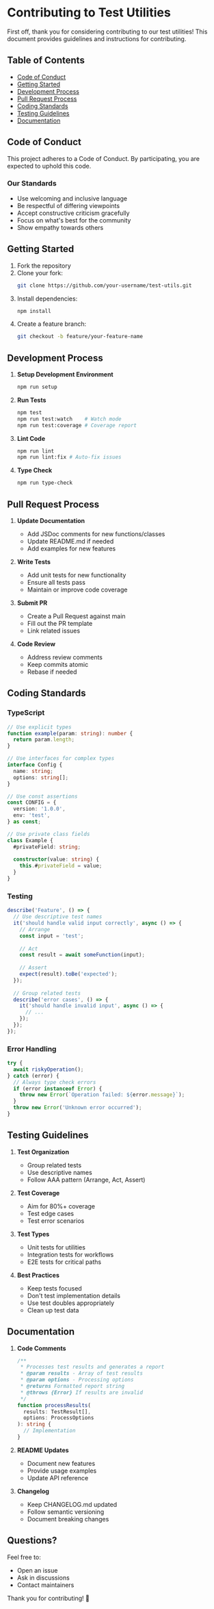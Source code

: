 # Contributing to Test Utilities

First off, thank you for considering contributing to our test utilities! This document provides guidelines and instructions for contributing.

## Table of Contents

- [Code of Conduct](#code-of-conduct)
- [Getting Started](#getting-started)
- [Development Process](#development-process)
- [Pull Request Process](#pull-request-process)
- [Coding Standards](#coding-standards)
- [Testing Guidelines](#testing-guidelines)
- [Documentation](#documentation)

## Code of Conduct

This project adheres to a Code of Conduct. By participating, you are expected to uphold this code.

### Our Standards

- Use welcoming and inclusive language
- Be respectful of differing viewpoints
- Accept constructive criticism gracefully
- Focus on what's best for the community
- Show empathy towards others

## Getting Started

1. Fork the repository
2. Clone your fork:
   ```bash
   git clone https://github.com/your-username/test-utils.git
   ```
3. Install dependencies:
   ```bash
   npm install
   ```
4. Create a feature branch:
   ```bash
   git checkout -b feature/your-feature-name
   ```

## Development Process

1. **Setup Development Environment**
   ```bash
   npm run setup
   ```

2. **Run Tests**
   ```bash
   npm test
   npm run test:watch    # Watch mode
   npm run test:coverage # Coverage report
   ```

3. **Lint Code**
   ```bash
   npm run lint
   npm run lint:fix # Auto-fix issues
   ```

4. **Type Check**
   ```bash
   npm run type-check
   ```

## Pull Request Process

1. **Update Documentation**
   - Add JSDoc comments for new functions/classes
   - Update README.md if needed
   - Add examples for new features

2. **Write Tests**
   - Add unit tests for new functionality
   - Ensure all tests pass
   - Maintain or improve code coverage

3. **Submit PR**
   - Create a Pull Request against main
   - Fill out the PR template
   - Link related issues

4. **Code Review**
   - Address review comments
   - Keep commits atomic
   - Rebase if needed

## Coding Standards

### TypeScript

```typescript
// Use explicit types
function example(param: string): number {
  return param.length;
}

// Use interfaces for complex types
interface Config {
  name: string;
  options: string[];
}

// Use const assertions
const CONFIG = {
  version: '1.0.0',
  env: 'test',
} as const;

// Use private class fields
class Example {
  #privateField: string;
  
  constructor(value: string) {
    this.#privateField = value;
  }
}
```

### Testing

```typescript
describe('Feature', () => {
  // Use descriptive test names
  it('should handle valid input correctly', async () => {
    // Arrange
    const input = 'test';
    
    // Act
    const result = await someFunction(input);
    
    // Assert
    expect(result).toBe('expected');
  });
  
  // Group related tests
  describe('error cases', () => {
    it('should handle invalid input', async () => {
      // ...
    });
  });
});
```

### Error Handling

```typescript
try {
  await riskyOperation();
} catch (error) {
  // Always type check errors
  if (error instanceof Error) {
    throw new Error(`Operation failed: ${error.message}`);
  }
  throw new Error('Unknown error occurred');
}
```

## Testing Guidelines

1. **Test Organization**
   - Group related tests
   - Use descriptive names
   - Follow AAA pattern (Arrange, Act, Assert)

2. **Test Coverage**
   - Aim for 80%+ coverage
   - Test edge cases
   - Test error scenarios

3. **Test Types**
   - Unit tests for utilities
   - Integration tests for workflows
   - E2E tests for critical paths

4. **Best Practices**
   - Keep tests focused
   - Don't test implementation details
   - Use test doubles appropriately
   - Clean up test data

## Documentation

1. **Code Comments**
   ```typescript
   /**
    * Processes test results and generates a report
    * @param results - Array of test results
    * @param options - Processing options
    * @returns Formatted report string
    * @throws {Error} If results are invalid
    */
   function processResults(
     results: TestResult[],
     options: ProcessOptions
   ): string {
     // Implementation
   }
   ```

2. **README Updates**
   - Document new features
   - Provide usage examples
   - Update API reference

3. **Changelog**
   - Keep CHANGELOG.md updated
   - Follow semantic versioning
   - Document breaking changes

## Questions?

Feel free to:
- Open an issue
- Ask in discussions
- Contact maintainers

Thank you for contributing! 🎉